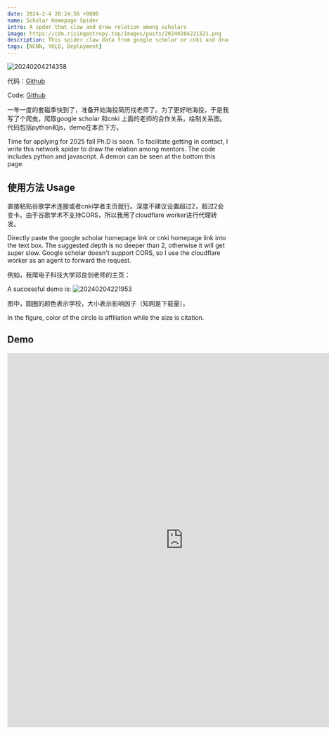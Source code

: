 ```yaml
---
date: 2024-2-4 20:24:56 +0800
name: Scholar Homepage Spider
intro: A spder that claw and draw relation among scholars
image: https://cdn.risingentropy.top/images/posts/20240204221521.png
description: This spider claw data from google scholar or cnki and draw a relation graph among scholars
tags: [NCNN, YOLO, Deployment]
---
```


![20240204214358](https://cdn.risingentropy.top/images/posts/20240204214358.png)

代码：[Github](https://github.com/RisingEntropy/scholar-spider)

Code: [Github](https://github.com/RisingEntropy/scholar-spider)

一年一度的套磁季快到了，准备开始海投简历找老师了。为了更好地海投，于是我写了个爬虫，爬取google scholar 和cnki 上面的老师的合作关系，绘制关系图。代码包括python和js，demo在本页下方。

Time for applying for 2025 fall Ph.D is soon. To facilitate getting in contact, I write this network spider to draw the relation among mentors. The code includes python and javascript. A demon can be seen at the bottom this page.

## 使用方法 Usage
直接粘贴谷歌学术连接或者cnki学者主页就行。深度不建议设置超过2，超过2会变卡。由于谷歌学术不支持CORS，所以我用了cloudflare worker进行代理转发。

Directly paste the google scholar homepage link or cnki homepage link into the text box. The suggested depth is no deeper than 2, otherwise it will get super slow. Google scholar doesn't support CORS, so I use the cloudflare worker as an agent to forward the request.

例如，我爬电子科技大学邓良剑老师的主页：

A successful demo is:
![20240204221953](https://cdn.risingentropy.top/images/posts/20240204221953.png)

图中，圆圈的颜色表示学校，大小表示影响因子（知网是下载量）。

In the figure, color of the circle is affiliation while the size is citation.
## Demo
<iframe src="https://risingentropy.top/single_pages/demo/scholar_spider.html" width="800" height = "850" frameborder="0" marginwidth="0" marginheight="0" scrolling="no" allowfullscreen> </iframe>